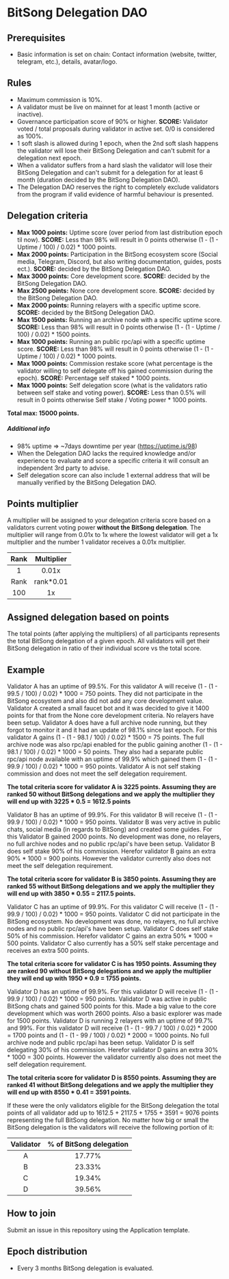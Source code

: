 # BitSong Delegation DAO

## Prerequisites
* Basic information is set on chain: Contact information (website, twitter, telegram, etc.), details, avatar/logo.

## Rules
* Maximum commission is 10%.
* A validator must be live on mainnet for at least 1 month (active or inactive).
* Governance participation score of 90% or higher. **SCORE:** Validator voted / total proposals during validator in active set. 0/0 is considered as 100%.
* 1 soft slash is allowed during 1 epoch, when the 2nd soft slash happens the validator will lose their BitSong Delegation and can't submit for a delegation next epoch.
* When a validator suffers from a hard slash the validator will lose their BitSong Delegation and can't submit for a delegation for at least 6 month (duration decided by the BitSong Delegation DAO).
* The Delegation DAO reserves the right to completely exclude validators from the program if valid evidence of harmful behaviour is presented.

## Delegation criteria

* **Max 1000 points:** Uptime score (over period from last distribution epoch til now). **SCORE:** Less than 98% will result in 0 points otherwise (1 - (1 - Uptime / 100) / 0.02) * 1000 points.
* **Max 2000 points:** Participation in the BitSong ecosystem score (Social media, Telegram, Discord, but also writing documentation, guides, posts ect.). **SCORE:** decided by the BitSong Delegation DAO.
* **Max 3000 points:** Core development score. **SCORE:** decided by the BitSong Delegation DAO.
* **Max 2500 points:** None core development score. **SCORE:** decided by the BitSong Delegation DAO.
* **Max 2000 points:** Running relayers with a specific uptime score. **SCORE:** decided by the BitSong Delegation DAO.
* **Max 1500 points:** Running an archive node with a specific uptime score. **SCORE:** Less than 98% will result in 0 points otherwise (1 - (1 - Uptime / 100) / 0.02) * 1500 points.
* **Max 1000 points:** Running an public rpc/api with a specific uptime score. **SCORE:** Less than 98% will result in 0 points otherwise (1 - (1 - Uptime / 100) / 0.02) * 1000 points.
* **Max 1000 points:** Commission restake score (what percentage is the validator willing to self delegate off his gained commission during the epoch). **SCORE:** Percentage self staked * 1000 points.
* **Max 1000 points:** Self delegation score (what is the validators ratio between self stake and voting power). **SCORE:** Less than 0.5% will result in 0 points otherwise Self stake / Voting power * 1000 points.

**Total max: 15000 points.**

##### Additional info
* 98% uptime => ~7days downtime per year (https://uptime.is/98)
* When the Delegation DAO lacks the required knowledge and/or experience to evaluate and score a specific criteria it will consult an independent 3rd party to advise.
* Self delegation score can also include 1 external address that will be manually verified by the BitSong Delegation DAO.

## Points multiplier
A multiplier will be assigned to your delegation criteria score based on a validators current voting power **without the BitSong delegation**. The multiplier will range from 0.01x to 1x where the lowest validator will get a 1x multiplier and the number 1 validator receives a 0.01x multiplier.

| Rank | Multiplier |
|:----:|:----------:|
|  1   |   0.01x    |
| Rank | rank*0.01  |
| 100  |     1x     |

## Assigned delegation based on points
The total points (after applying the multipliers) of all participants represents the total BitSong delegation of a given epoch. All validators will get their BitSong delegation in ratio of their individual score vs the total score.

## Example
Validator A has an uptime of 99.5%. For this validator A will receive (1 - (1 - 99.5 / 100) / 0.02) * 1000 = 750 points. They did not participate in the BitSong ecosystem and also did not add any core development value. Validator A created a small faucet bot and it was decided to give it 1400 points for that from the None core development criteria. No relayers have been setup. Validator A does have a full archive node running, but they forgot to monitor it and it had an update of 98.1% since last epoch. For this validator A gains (1 - (1 - 98.1 / 100) / 0.02) * 1500 = 75 points. The full archive node was also rpc/api enabled for the public gaining another (1 - (1 - 98.1 / 100) / 0.02) * 1000 = 50 points. They also had a separate public rpc/api node available with an uptime of 99.9% which gained them (1 - (1 - 99.9 / 100) / 0.02) * 1000 = 950 points. Validator A is not self staking commission and does not meet the self delegation requirement.

**The total criteria score for validator A is 3225 points. Assuming they are ranked 50 without BitSong delegations and we apply the multiplier they will end up with 3225 * 0.5 = 1612.5 points**

Validator B has an uptime of 99.9%. For this validator B will receive (1 - (1 - 99.9 / 100) / 0.02) * 1000 = 950 points. Validator B was very active in public chats, social media (in regards to BitSong) and created some guides. For this Validator B gained 2000 points. No development was done, no relayers, no full archive nodes and no public rpc/api's have been setup. Validator B does self stake 90% of his commission. Herefor validator B gains an extra 90% * 1000 = 900 points. However the validator currently also does not meet the self delegation requirement.

**The total criteria score for validator B is 3850 points. Assuming they are ranked 55 without BitSong delegations and we apply the multiplier they will end up with 3850 * 0.55 = 2117.5 points.**

Validator C has an uptime of 99.9%. For this validator C will receive (1 - (1 - 99.9 / 100) / 0.02) * 1000 = 950 points. Validator C did not participate in the BitSong ecosystem. No development was done, no relayers, no full archive nodes and no public rpc/api's have been setup. Validator C does self stake 50% of his commission. Herefor validator C gains an extra 50% * 1000 = 500 points. Validator C also currently has a 50% self stake percentage and receives an extra 500 points.

**The total criteria score for validator C is has 1950 points. Assuming they are ranked 90 without BitSong delegations and we apply the multiplier they will end up with 1950 * 0.9 = 1755 points.**

Validator D has an uptime of 99.9%. For this validator D will receive (1 - (1 - 99.9 / 100) / 0.02) * 1000 = 950 points. Validator D was active in public BitSong chats and gained 500 points for this. Made a big value to the core development which was worth 2600 points. Also a basic explorer was made for 1500 points. Validator D is running 2 relayers with an uptime of 99.7% and 99%. For this validator D will receive (1 - (1 - 99.7 / 100) / 0.02) * 2000 = 1700 points and (1 - (1 - 99 / 100) / 0.02) * 2000 = 1000 points. No full archive node and public rpc/api has been setup. Validator D is self delegating 30% of his commission. Herefor validator D gains an extra 30% * 1000 = 300 points. However the validator currently also does not meet the self delegation requirement.

**The total criteria score for validator D is 8550 points. Assuming they are ranked 41 without BitSong delegations and we apply the multiplier they will end up with 8550 * 0.41 = 3591 points.**

If these were the only validators eligible for the BitSong delegation the total points of all validator add up to 1612.5 + 2117.5 + 1755 + 3591 = 9076 points representing the full BitSong delegation. No matter how big or small the BitSong delegation is the validators will receive the following portion of it:


| Validator | % of BitSong delegation |
|:---------:|:-----------------------:|
|     A     |         17.77%          |
|     B     |         23.33%          |
|     C     |         19.34%          |
|     D     |         39.56%          |

## How to join
Submit an issue in this repository using the Application template.

## Epoch distribution
* Every 3 months BitSong delegation is evaluated.


